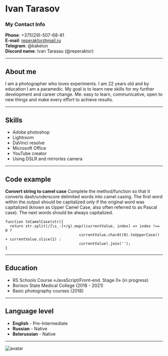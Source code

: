 # Ivan Tarasov 
### My Contact Info
**Phone**: +375(29)-507-68-81  
**E-mail**: reperaktor@mail.ru  
**Telegram**: @kakelun  
**Discord name**: Ivan Tarasau (@reperaktor)
****
## About me
I am a photographer who loves experiments.
I am 22 years old and by education I am a paramedic.
My goal is to learn new skills for my further development and career change.
Me: easy to learn, communicative, open to new things and make every effort to achieve results.
****
## Skills
* Adobe photoshop 
* Lightroom
* DaVinci resolve
* Microsoft Office 
* YouTube creator  
* Using DSLR and mirrorles camera

***
## Code example 
**Convert string to camel case** Complete the method/function so that it converts dash/underscore delimited words into camel casing. The first word within the output should be capitalized only if the original word was capitalized (known as Upper Camel Case, also often referred to as Pascal case). The next words should be always capitalized.
```
function toCamelCase(str){
  return str.split(/[\s_-]+/g).map((currentValue, index) => index !== 0 ?
                                 currentValue.charAt(0).toUpperCase() + currentValue.slice(1) :
                                 currentValue).join('');
}
```
****
## Education 
* RS Schools Course «JavaScript/Front-end. Stage 0» (in progress)
* Borisov State Medical College (2018 - 2021)
* Basic photography courses (2018)
****
## Language level
* **English** - Pre-Intermediate
* **Russian** - Native
* **Belorussian** - Native
****






![avatar](https://sun9-41.userapi.com/impf/c851428/v851428657/1b330c/I9vVupt5peI.jpg?size=1385x2160&quality=96&sign=995e55c7cd134eddc411232e0d181818&type=album "my avatar")